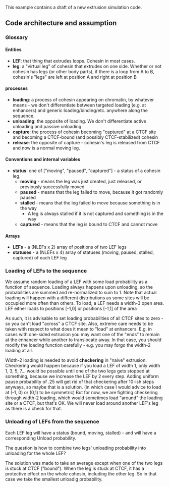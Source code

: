 This example contains a draft of a new extrusion simulation code. 

## Code architecture and assumption 

### Glossary 

#### Entities

* **LEF**:  that thing that extrudes loops. Cohesin in most cases. 
* **leg**: a "virtual leg" of cohesin that extrudes on one side. Whether or not cohesin has legs (or other body parts), if there is a loop from A to B, cohesin's "legs" are left at position A and right at position B 

#### processes 

* **loading**: a process of cohesin appearing on chromatin, by whatever means - we don't differentiate between targeted loading (e.g. at enhancers) and generic loading/binding/etc. anywhere along the sequence. 
* **unloading**: the opposite of loading. We don't differentiate active unloading and passive unloading. 
* **capture**: the process of cohesin becoming "captured" at a CTCF site and becoming a CTCF-bound (and possibly CTCF-stabilized) cohesin 
* **release**: the opposite of capture - cohesin's leg is released from CTCF and now is a normal moving leg. 

#### Conventions and internal variables

* **status**: one of ["moving", "paused", "captured"]   - a status of a cohesin leg. 
  * **moving** - means the leg was just created, just released, or previously successfully moved 
  * **paused** - means that the leg failed to move, because it got randomly paused 
  * **stalled** - means that the leg failed to move because something is in the way
    * A leg is always stalled if it is not captured and something is in the way 
  * **captured** - means that the leg is bound to CTCF and cannot move


#### Arrays 

* **LEFs** - a (NLEFs x 2) array of positions of two LEF legs 
* **statuses** - a (NLEFs x 4) array of statuses (moving, paused, stalled, captured) of each LEF leg

### Loading of LEFs to the sequence 

We assume random loading of a LEF with some load probability as a function of sequence.
Loading always happens upon unloading, so the probabilities are summed and re-normalized to sum to 1.
Note that actual loading will happen with a different distributions as some sites will be occupied more often than others.
To load, a LEF needs a width-3 open area. LEF either loads to positions [-1,0] or positions [-1,1] of the area 

As such, it is advisable to set loading probabilities of all CTCF sites to zero - so you can't load "across" a CTCF site. 
Also, extreme care needs to be taken with respect to what does it mean to "load" at enhancers. 
E.g. in cases with one-sided extrusion you may want one of the "ends" to remain at the enhancer while another to translocate away. 
In that case, you should modify the loading function carefully - e.g. you may forgo the width-2 loading at all. 

Width-2 loading is needed to avoid **checkering** in "naive" extrusion. 
Checkering would happen because if you load a LEF of width 1, only width 1, 3, 5, 7... would be possible until one of the two legs gets stopped at something, 
because we increase the LEF by 2 every step. 
Adding uniform pause probability of .25 will get rid of that checkering after 10-ish steps anyways, so maybe that is a solution. 
(in which case I would advice to load at (-1, 0) or (0,1) to be symmetric)
But for now, we are fighting checkering through width-2 loading, which would sometimes load "around" the loading site or a CTCF, but that's OK. 
We will never load around another LEF's leg as there is a check for that. 

### Unloading of LEFs from the sequence 

Each LEF leg will have a status (bound, moving, stalled) - and will have a corresponding Unload probability. 

The question is how to combine two legs' unloading probability into unloading for the whole LEF? 

The solution was made to take an average except when one of the two legs is stuck at CTCF ("bound"). 
When the leg is stuck at CTCF, it has a protective effect on the whole cohesin, including the other leg. 
So in that case we take the smallest unloadig probability. 
